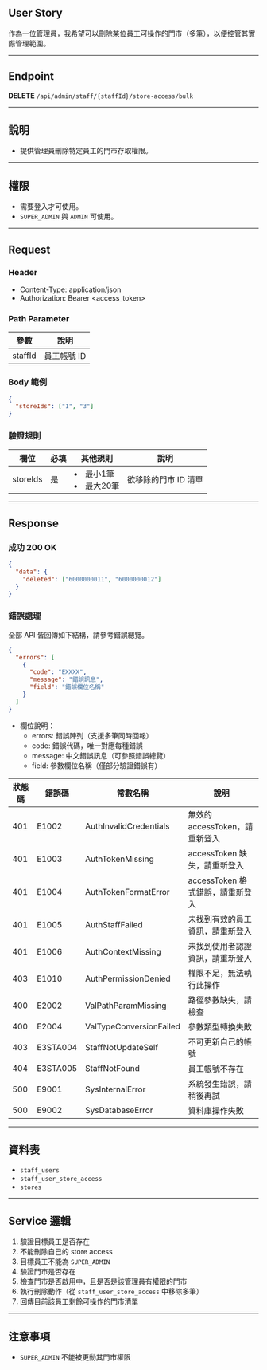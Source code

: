 ## User Story

作為一位管理員，我希望可以刪除某位員工可操作的門市（多筆），以便控管其實際管理範圍。

---

## Endpoint

**DELETE** `/api/admin/staff/{staffId}/store-access/bulk`

---

## 說明

- 提供管理員刪除特定員工的門市存取權限。

---

## 權限

- 需要登入才可使用。
- `SUPER_ADMIN` 與 `ADMIN` 可使用。

---

## Request

### Header

- Content-Type: application/json
- Authorization: Bearer <access_token>

### Path Parameter

| 參數    | 說明        |
| ------- | ----------- |
| staffId | 員工帳號 ID |

### Body 範例

```json
{
  "storeIds": ["1", "3"]
}
```

### 驗證規則

| 欄位     | 必填 | 其他規則                | 說明                 |
| -------- | ---- | ----------------------- | -------------------- |
| storeIds | 是   | <li>最小1筆<li>最大20筆 | 欲移除的門市 ID 清單 |

---

## Response

### 成功 200 OK

```json
{
  "data": {
    "deleted": ["6000000011", "6000000012"]
  }
}
```

### 錯誤處理

全部 API 皆回傳如下結構，請參考錯誤總覽。

```json
{
  "errors": [
    {
      "code": "EXXXX",
      "message": "錯誤訊息",
      "field": "錯誤欄位名稱"
    }
  ]
}
```

- 欄位說明：
  - errors: 錯誤陣列（支援多筆同時回報）
  - code: 錯誤代碼，唯一對應每種錯誤
  - message: 中文錯誤訊息（可參照錯誤總覽）
  - field: 參數欄位名稱（僅部分驗證錯誤有）

| 狀態碼 | 錯誤碼   | 常數名稱                | 說明                             |
| ------ | -------- | ----------------------- | -------------------------------- |
| 401    | E1002    | AuthInvalidCredentials  | 無效的 accessToken，請重新登入   |
| 401    | E1003    | AuthTokenMissing        | accessToken 缺失，請重新登入     |
| 401    | E1004    | AuthTokenFormatError    | accessToken 格式錯誤，請重新登入 |
| 401    | E1005    | AuthStaffFailed         | 未找到有效的員工資訊，請重新登入 |
| 401    | E1006    | AuthContextMissing      | 未找到使用者認證資訊，請重新登入 |
| 403    | E1010    | AuthPermissionDenied    | 權限不足，無法執行此操作         |
| 400    | E2002    | ValPathParamMissing     | 路徑參數缺失，請檢查             |
| 400    | E2004    | ValTypeConversionFailed | 參數類型轉換失敗                 |
| 403    | E3STA004 | StaffNotUpdateSelf      | 不可更新自己的帳號               |
| 404    | E3STA005 | StaffNotFound           | 員工帳號不存在                   |
| 500    | E9001    | SysInternalError        | 系統發生錯誤，請稍後再試         |
| 500    | E9002    | SysDatabaseError        | 資料庫操作失敗                   |

---

## 資料表

- `staff_users`
- `staff_user_store_access`
- `stores`

---

## Service 邏輯

1. 驗證目標員工是否存在
2. 不能刪除自己的 store access
3. 目標員工不能為 `SUPER_ADMIN`
4. 驗證門市是否存在
5. 檢查門市是否啟用中，且是否是該管理員有權限的門市
6. 執行刪除動作（從 `staff_user_store_access` 中移除多筆）
7. 回傳目前該員工剩餘可操作的門市清單

---

## 注意事項

- `SUPER_ADMIN` 不能被更動其門市權限
